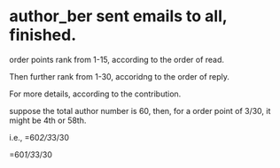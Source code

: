 # author_ber sent emails to all, finished.

order points rank from 1-15, according to the order of read.

Then further rank from 1-30, accoridng to the order of reply.

For more details, according to the contribution.

suppose the total author number is 60, then, for a order point of 3/30, it might be 4th or 58th.

i.e., =60*2/3*3/30

=60*1/3*3/30
